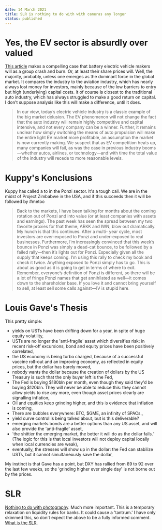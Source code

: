 ```yaml
---
date: 14 March 2021
title: SLR is nothing to do with with cameras any longer
status: published
---
```


# Yes, the EV sector is absurdly over valued

[This article](https://www.researchaffiliates.com/en_us/publications/articles/826-big-market-delusion-electric-vehicles.html) makes a compelling case that battery electric vehicle makers will as a group crash and burn.
Or, at least their share prices will.
Well, the majority, probably, unless one emerges as the dominant force in the global market.
It compares the industry to the aviation industry, which has nearly always lost money for investors, mainly because of the low barriers to entry but high (underlying) capital costs.
It of course is closest to the traditional auto industry, which has always struggled to make a good return on capital.
I don't suppose analysis like this will make a difference, until it does.

>In our view, today’s electric vehicle industry is a classic example of the big market delusion. The EV phenomenon will not change the fact that the auto industry will remain highly competitive and capital intensive, and not every company can be a winner. Further, it remains unclear how simply switching the means of auto propulsion will make the entire light EV market more profitable, an assumption the market is now currently making. We suspect that as EV competition heats up, many companies will fail, as was the case in previous industry booms—whether autos, airlines, or technology—and with time the total value of the industry will recede to more reasonable levels. 

# Kuppy's Konclusions

Kuppy has called a to in the Ponzi sector. It's a tough call. We are in the midst of Project Zimbabwe in the USA, and if this succeeds then it will be followed by #metoo 

>Back to the markets, I have been talking for months about the coming rotation out of Ponzi and into value (or
at least companies with assets and earnings). The past week has seen the spread between my two favorite
proxies for that theme, ARKK and IWN, blow out dramatically. My hunch is that this continues. After a multi-
year cycle, most investors are over-exposed to Ponzi and under-exposed to real businesses. Furthermore, I’m
increasingly convinced that this week’s bounce in Ponzi was simply a dead-cat bounce, to be followed by a failed
rally—then it’s lights out for Ponzi. Especially given all the supply that keeps coming. I’m using this rally to check
my book and check it twice. Anything exposed to Ponzi simply has to go. This is about as good as it is going to
get in terms of where to exit. Remember, everyone’s definition of Ponzi is different, so there will be a lot of
fringe Ponzi names that get annihilated as well—it comes down to the shareholder base. If you love it and
cannot bring yourself to sell, at least sell some calls against—IV is stupid here.

# Louis Gave's Thesis

This pretty simple:

- yields on USTs have been drifting down for a year, in spite of huge equity volatility,
- USTs are no longer the 'anti-fragile' asset which diversifies risk: in recent risk-off excursions, bond and equity prices have been positively correlated,
- the US economy is being turbo charged, because of a successful vaccine roll-out and an improving economy, as reflected in equity prices, but the dollar has barely moved,
- nobody wants the dollar because the creation of dollars by the US Treasury is such that the only buyer left is the Fed,
- The Fed is buying $180bln per month, even though they said they'd be buying $120bln. They will never be able to reduce this: they cannot allow yields to rise any more, even though asset prices clearly are signalling inflation,
- Oil and equities keep grinding higher, and this is evidence that inflation is coming,
- There are bubbles everywhere: BTC, $GME, an infinity of SPACs.,
- yield curve control is being talked about, but is this deliverable?
- emerging markets bonds are a better options than any US asset, and will also provide the 'anti-fragile' asset,
- 'the shittier the emerging market, the better it will do as the dollar falls.' (The logic for this is that local investors will not deploy capital locally when local currencies are weak),
- eventually, the stresses will show up in the dollar: the Fed can stabilize USTs, but it cannot simultaneously save the dollar,

My instinct is that Gave has a point, but DXY has rallied from 89 to 92 over the last few weeks, so the 'grinding higher ever single day' is not borne out by the prices.

# SLR

[Nothing to do with photography](https://corporate.nordea.com/article/64095/fx-weekly-time-for-j-powws-taper-tantrum). Much more important.
This is a temporary relaxation on liquidity rules for banks.
It could cause a 'tantrum.' I have only skimmed this, so don't expect the above to be a fully informed comment.
[What is the SLR](https://www.thebeartrapsreport.com/blog/2021/03/11/inside-the-supplementary-leverage-ratio-slr-bond-market-impact/).



